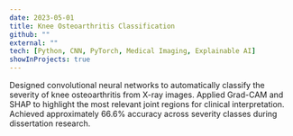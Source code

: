 ```yaml
---
date: 2023-05-01
title: Knee Osteoarthritis Classification
github: ""
external: ""
tech: [Python, CNN, PyTorch, Medical Imaging, Explainable AI]
showInProjects: true
---
```


Designed convolutional neural networks to automatically classify the severity of knee osteoarthritis from X-ray images. Applied Grad-CAM and SHAP to highlight the most relevant joint regions for clinical interpretation. Achieved approximately 66.6% accuracy across severity classes during dissertation research.

